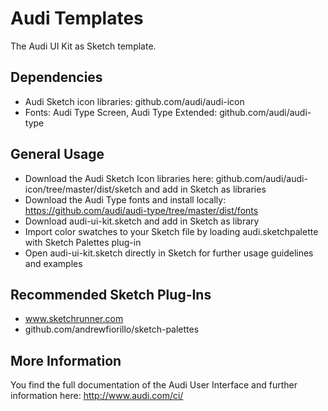 # Audi Templates

The Audi UI Kit as Sketch template.

## Dependencies

- Audi Sketch icon libraries: github.com/audi/audi-icon
- Fonts: Audi Type Screen, Audi Type Extended: github.com/audi/audi-type

## General Usage

- Download the Audi Sketch Icon libraries here: github.com/audi/audi-icon/tree/master/dist/sketch and add in Sketch as libraries
- Download the Audi Type fonts and install locally: https://github.com/audi/audi-type/tree/master/dist/fonts
- Download audi-ui-kit.sketch and add in Sketch as library
- Import color swatches to your Sketch file by loading audi.sketchpalette with Sketch Palettes plug-in
- Open audi-ui-kit.sketch directly in Sketch for further usage guidelines and examples

## Recommended Sketch Plug-Ins

- www.sketchrunner.com
- github.com/andrewfiorillo/sketch-palettes

## More Information

You find the full documentation of the Audi User Interface and further information here: http://www.audi.com/ci/
